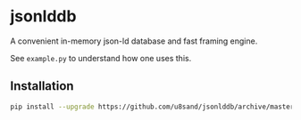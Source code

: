 # jsonlddb
A convenient in-memory json-ld database and fast framing engine.

See `example.py` to understand how one uses this.

## Installation
```bash
pip install --upgrade https://github.com/u8sand/jsonlddb/archive/master.zip
```
